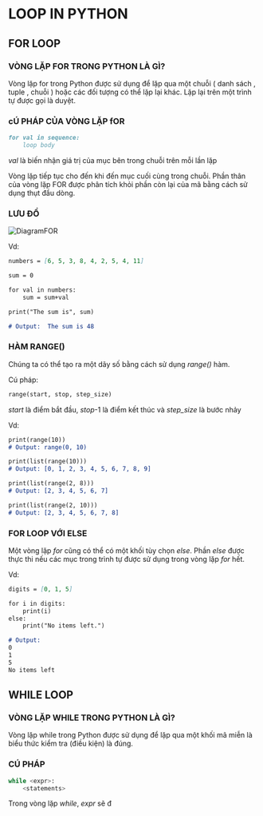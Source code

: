 # LOOP IN PYTHON

## FOR LOOP

### VÒNG LẶP FOR TRONG PYTHON LÀ GÌ?

Vòng lặp for trong Python được sử dụng để lặp qua một chuỗi ( danh sách , tuple , chuỗi ) hoặc các đối tượng có thể lặp lại khác. Lặp lại trên một trình tự được gọi là duyệt.

### cÚ PHÁP CỦA VÒNG LẶP fOR

```markdown
for val in sequence:
    loop body
```

*val* là biến nhận giá trị của mục bên trong chuỗi trên mỗi lần lặp

Vòng lặp tiếp tục cho đến khi đến mục cuối cùng trong chuỗi. Phần thân của vòng lặp FOR được phân tích khỏi phần còn lại của mã bằng cách sử dụng thụt đầu dòng.

### LƯU ĐỒ

![DiagramFOR](https://cdn.programiz.com/sites/tutorial2program/files/forLoop.jpg)

Vd:

```markdown
numbers = [6, 5, 3, 8, 4, 2, 5, 4, 11]

sum = 0

for val in numbers:
    sum = sum+val

print("The sum is", sum)

# Output:  The sum is 48
```

### HÀM RANGE()

Chúng ta có thể tạo ra một dãy số bằng cách sử dụng *range()* hàm.

Cú pháp:

```markdown
range(start, stop, step_size)
```

*start* là điểm bắt đầu, *stop*-1 là điểm kết thúc và *step_size* là bước nhảy

Vd:

```markdown
print(range(10))
# Output: range(0, 10)

print(list(range(10)))
# Output: [0, 1, 2, 3, 4, 5, 6, 7, 8, 9]

print(list(range(2, 8)))
# Output: [2, 3, 4, 5, 6, 7]

print(list(range(2, 10)))
# Output: [2, 3, 4, 5, 6, 7, 8]
```

### FOR LOOP VỚI ELSE

Một vòng lặp *for* cũng có thể có một khối tùy chọn *else*. Phần *else* được thực thi nếu các mục trong trình tự được sử dụng trong vòng lặp *for* hết.

Vd:

``` markdown
digits = [0, 1, 5]

for i in digits:
    print(i)
else:
    print("No items left.")

# Output:
0
1
5
No items left
```

## WHILE LOOP

### VÒNG LẶP WHILE TRONG PYTHON LÀ GÌ?

Vòng lặp while trong Python được sử dụng để lặp qua một khối mã miễn là biểu thức kiểm tra (điều kiện) là đúng.

### CÚ PHÁP

```python
while <expr>:
    <statements>
```

Trong vòng lặp *while*, *expr* sẽ đ